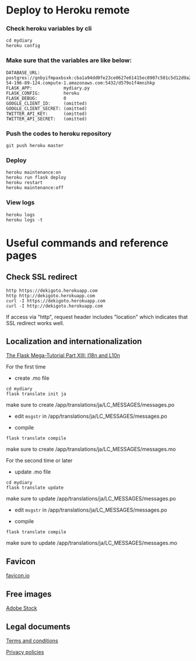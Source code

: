 # Deploy to Heroku remote

### Check heroku variables by cli
```
cd mydiary
heroku config
```
### Make sure that the variables are like below:
```
DATABASE_URL:         postgres://gnbyifmpaxbsxk:cba1a94dd0fe23ce0627e61415ec8907c501c5d12d9a24c8530938133cce04be@ec2-54-196-89-124.compute-1.amazonaws.com:5432/d579o1f4mnihkp
FLASK_APP:            mydiary.py
FLASK_CONFIG:         heroku
FLASK_DEBUG:          0
GOOGLE_CLIENT_ID:     (omitted)
GOOGLE_CLIENT_SECRET: (omitted)
TWITTER_API_KEY:      (omitted)
TWITTER_API_SECRET:   (omitted)
```
### Push the codes to heroku repository
```
git push heroku master
```
### Deploy
```
heroku maintenance:on
heroku run flask deploy
heroku restart
heroku maintenance:off
```
### View logs
```
heroku logs
heroku logs -t
```

# Useful commands and reference pages

## Check SSL redirect
```
http https://dekigoto.herokuapp.com
http http://dekigoto.herokuapp.com
curl -I https://dekigoto.herokuapp.com
curl -I http://dekigoto.herokuapp.com
```
If access via "http", request header includes "location" which indicates that SSL redirect works well.

## Localization and internationalization

[The Flask Mega-Tutorial Part XIII: I18n and L10n](https://blog.miguelgrinberg.com/post/the-flask-mega-tutorial-part-xiii-i18n-and-l10n)

For the first time
- create .mo file
```
cd mydiary
flask translate init ja
```
  make sure to create /app/translations/ja/LC_MESSAGES/messages.po

- edit `msgstr` in /app/translations/ja/LC_MESSAGES/messages.po

- compile
```
flask translate compile
```
  make sure to create /app/translations/ja/LC_MESSAGES/messages.mo

For the second time or later
- update .mo file
```
cd mydiary
flask translate update
```
  make sure to update /app/translations/ja/LC_MESSAGES/messages.po

- edit `msgstr` in /app/translations/ja/LC_MESSAGES/messages.po

- compile
```
flask translate compile
```
  make sure to update /app/translations/ja/LC_MESSAGES/messages.mo

## Favicon

[favicon.io](https://favicon.io/)

## Free images

[Adobe Stock](https://stock.adobe.com/)

## Legal documents

[Terms and conditions](https://www.termsandconditionsgenerator.com/live.php?token=CcU4nZarxfTNRPxbtVBqPrCSQgRv0CPM)

[Privacy policies](https://www.privacypolicygenerator.info/live.php?token=Z7wXCepBT1BYQurT4JRTcGASnY8UrhAV)